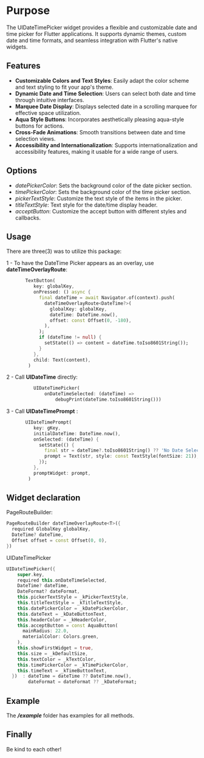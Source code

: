 # Purpose

The UIDateTimePicker widget provides a flexible and customizable date and time picker for Flutter applications. It supports dynamic themes, custom date and time formats, and seamless integration with Flutter's native widgets.

## Features

- **Customizable Colors and Text Styles**: Easily adapt the color scheme and text styling to fit your app's theme.
- **Dynamic Date and Time Selection**: Users can select both date and time through intuitive interfaces.
- **Marquee Date Display**: Displays selected date in a scrolling marquee for effective space utilization.
- **Aqua Style Buttons**: Incorporates aesthetically pleasing aqua-style buttons for actions.
- **Cross-Fade Animations**: Smooth transitions between date and time selection views.
- **Accessibility and Internationalization**: Supports internationalization and accessibility features, making it usable for a wide range of users.

## Options

- *datePickerColor*: Sets the background color of the date picker section.
- *timePickerColor*: Sets the background color of the time picker section.
- *pickerTextStyle*: Customize the text style of the items in the picker.
- *titleTextStyle*: Text style for the date/time display header.
- *acceptButton*: Customize the accept button with different styles and callbacks.

## Usage

There are three(3) was to utilize this package:

1 - To have the DateTime Picker appears as an overlay, use **dateTimeOverlayRoute**:

```dart
       TextButton(
          key: globalKey,
          onPressed: () async {
            final dateTime = await Navigator.of(context).push(
              dateTimeOverlayRoute<DateTime?>(
                globalKey: globalKey,
                dateTime: DateTime.now(),
                offset: const Offset(0, -180),
              ),
            );
            if (dateTime != null) {
              setState(() => content = dateTime.toIso8601String());
            }
          },
          child: Text(content),
        )
```

2 - Call **UIDateTime** directly:

```dart
          UIDateTimePicker(
              onDateTimeSelected: (dateTime) =>
                  debugPrint(dateTime.toIso8601String()))
```

3 - Call **UIDateTimePrompt** :

```dart
       UIDateTimePrompt(
          key: gKey,
          initialDateTime: DateTime.now(),
          onSelected: (dateTime) {
            setState(() {
              final str = dateTime?.toIso8601String() ?? 'No Date Selected';
              prompt = Text(str, style: const TextStyle(fontSize: 21));
            });
          },
          promptWidget: prompt,
        )
```

## Widget declaration

PageRouteBuilder:

```dart
PageRouteBuilder dateTimeOverlayRoute<T>({
  required GlobalKey globalKey,
  DateTime? dateTime,
  Offset offset = const Offset(0, 0),
})
```

UIDateTimePicker

```dart
UIDateTimePicker({
    super.key,
    required this.onDateTimeSelected,
    DateTime? dateTime,
    DateFormat? dateFormat,
    this.pickerTextStyle = _kPickerTextStyle,
    this.titleTextStyle = _kTitleTextStyle,
    this.datePickerColor = _kDatePickerColor,
    this.dateText = _kDateButtonText,
    this.headerColor = _kHeaderColor,
    this.acceptButton = const AquaButton(
      mainRadius: 22.0,
      materialColor: Colors.green,
    ),
    this.showFirstWidget = true,
    this.size = _kDefaultSize,
    this.textColor = _kTextColor,
    this.timePickerColor = _kTimePickerColor,
    this.timeText = _kTimeButtonText,
  })  : dateTime = dateTime ?? DateTime.now(),
        dateFormat = dateFormat ?? _kDateFormat;
```

## Example

The ***/example*** folder has examples for all methods.

## Finally

Be kind to each other!
